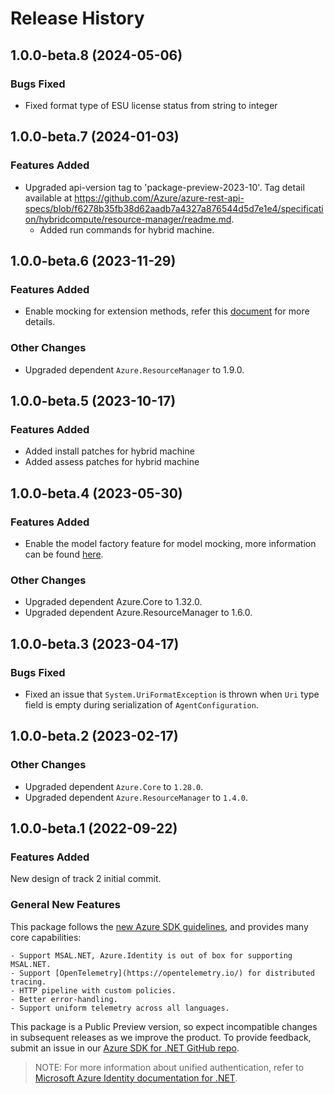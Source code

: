 # Release History


## 1.0.0-beta.8 (2024-05-06)

### Bugs Fixed

- Fixed format type of ESU license status from string to integer

## 1.0.0-beta.7 (2024-01-03)

### Features Added

- Upgraded api-version tag to 'package-preview-2023-10'. Tag detail available at https://github.com/Azure/azure-rest-api-specs/blob/f6278b35fb38d62aadb7a4327a876544d5d7e1e4/specification/hybridcompute/resource-manager/readme.md.
    - Added run commands for hybrid machine.

## 1.0.0-beta.6 (2023-11-29)

### Features Added

- Enable mocking for extension methods, refer this [document](https://aka.ms/azsdk/net/mocking) for more details.

### Other Changes

- Upgraded dependent `Azure.ResourceManager` to 1.9.0.

## 1.0.0-beta.5 (2023-10-17)

### Features Added

- Added install patches for hybrid machine
- Added assess patches for hybrid machine

## 1.0.0-beta.4 (2023-05-30)

### Features Added

- Enable the model factory feature for model mocking, more information can be found [here](https://azure.github.io/azure-sdk/dotnet_introduction.html#dotnet-mocking-factory-builder).

### Other Changes

- Upgraded dependent Azure.Core to 1.32.0.
- Upgraded dependent Azure.ResourceManager to 1.6.0.

## 1.0.0-beta.3 (2023-04-17)

### Bugs Fixed

- Fixed an issue that `System.UriFormatException` is thrown when `Uri` type field is empty during serialization of `AgentConfiguration`.

## 1.0.0-beta.2 (2023-02-17)

### Other Changes

- Upgraded dependent `Azure.Core` to `1.28.0`.
- Upgraded dependent `Azure.ResourceManager` to `1.4.0`.

## 1.0.0-beta.1 (2022-09-22)

### Features Added

New design of track 2 initial commit.

### General New Features

This package follows the [new Azure SDK guidelines](https://azure.github.io/azure-sdk/general_introduction.html), and provides many core capabilities:

    - Support MSAL.NET, Azure.Identity is out of box for supporting MSAL.NET.
    - Support [OpenTelemetry](https://opentelemetry.io/) for distributed tracing.
    - HTTP pipeline with custom policies.
    - Better error-handling.
    - Support uniform telemetry across all languages.

This package is a Public Preview version, so expect incompatible changes in subsequent releases as we improve the product. To provide feedback, submit an issue in our [Azure SDK for .NET GitHub repo](https://github.com/Azure/azure-sdk-for-net/issues).

> NOTE: For more information about unified authentication, refer to [Microsoft Azure Identity documentation for .NET](https://docs.microsoft.com//dotnet/api/overview/azure/identity-readme?view=azure-dotnet).
